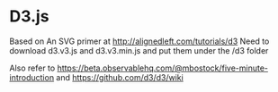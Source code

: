 # D3.js
Based on An SVG primer at http://alignedleft.com/tutorials/d3
Need to download d3.v3.js and d3.v3.min.js and put them under the /d3 folder

Also refer to https://beta.observablehq.com/@mbostock/five-minute-introduction
and https://github.com/d3/d3/wiki
